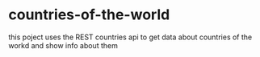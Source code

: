 # countries-of-the-world
this poject uses the REST countries api to get data about countries of the workd and show info about them
